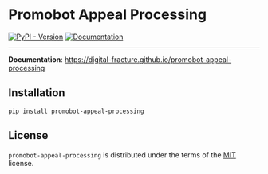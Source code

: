 # Promobot Appeal Processing

[![PyPI - Version](https://img.shields.io/pypi/v/promobot-appeal-processing?style=for-the-badge)](https://pypi.org/project/promobot-appeal-processing)
[![Documentation](https://img.shields.io/badge/docs-4CAE4F?style=for-the-badge&logo=mdbook)](https://digital-fracture.github.io/promobot-appeal-processing)

---

**Documentation**: https://digital-fracture.github.io/promobot-appeal-processing


## Installation

```shell
pip install promobot-appeal-processing
```


## License

`promobot-appeal-processing` is distributed under the terms of the [MIT](https://spdx.org/licenses/MIT.html) license.
